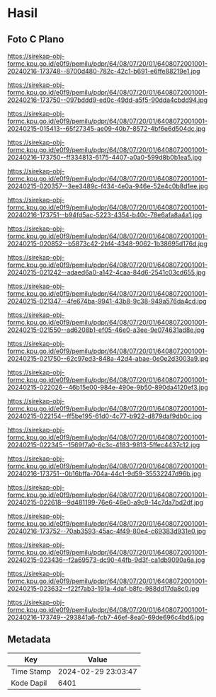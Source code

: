 # Hasil

## Foto C Plano

https://sirekap-obj-formc.kpu.go.id/e0f9/pemilu/pdpr/64/08/07/20/01/6408072001001-20240216-173748--8700d480-782c-42c1-b691-e6ffe88219e1.jpg

https://sirekap-obj-formc.kpu.go.id/e0f9/pemilu/pdpr/64/08/07/20/01/6408072001001-20240216-173750--097bddd9-ed0c-49dd-a5f5-90dda4cbdd94.jpg

https://sirekap-obj-formc.kpu.go.id/e0f9/pemilu/pdpr/64/08/07/20/01/6408072001001-20240215-015413--65f27345-ae09-40b7-8572-4bf6e6d504dc.jpg

https://sirekap-obj-formc.kpu.go.id/e0f9/pemilu/pdpr/64/08/07/20/01/6408072001001-20240216-173750--ff334813-6175-4407-a0a0-599d8b0b1ea5.jpg

https://sirekap-obj-formc.kpu.go.id/e0f9/pemilu/pdpr/64/08/07/20/01/6408072001001-20240215-020357--3ee3489c-f434-4e0a-946e-52e4c0b8d1ee.jpg

https://sirekap-obj-formc.kpu.go.id/e0f9/pemilu/pdpr/64/08/07/20/01/6408072001001-20240216-173751--b94fd5ac-5223-4354-b40c-78e6afa8a4a1.jpg

https://sirekap-obj-formc.kpu.go.id/e0f9/pemilu/pdpr/64/08/07/20/01/6408072001001-20240215-020852--b5873c42-2bf4-4348-9062-1b38695d176d.jpg

https://sirekap-obj-formc.kpu.go.id/e0f9/pemilu/pdpr/64/08/07/20/01/6408072001001-20240215-021242--adaed6a0-a142-4caa-84d6-2541c03cd655.jpg

https://sirekap-obj-formc.kpu.go.id/e0f9/pemilu/pdpr/64/08/07/20/01/6408072001001-20240215-021347--4fe674ba-9941-43b8-9c38-949a576da4cd.jpg

https://sirekap-obj-formc.kpu.go.id/e0f9/pemilu/pdpr/64/08/07/20/01/6408072001001-20240215-021550--ad6208b1-ef05-46e0-a3ee-9e074631ad8e.jpg

https://sirekap-obj-formc.kpu.go.id/e0f9/pemilu/pdpr/64/08/07/20/01/6408072001001-20240215-021750--62c97ed3-848a-42d4-abae-0e0e2d3003a9.jpg

https://sirekap-obj-formc.kpu.go.id/e0f9/pemilu/pdpr/64/08/07/20/01/6408072001001-20240215-022026--46b15e00-984e-490e-9b50-890da4120ef3.jpg

https://sirekap-obj-formc.kpu.go.id/e0f9/pemilu/pdpr/64/08/07/20/01/6408072001001-20240215-022154--ff5be195-61d0-4c77-b922-d879daf9db0c.jpg

https://sirekap-obj-formc.kpu.go.id/e0f9/pemilu/pdpr/64/08/07/20/01/6408072001001-20240215-022345--1569f7a0-6c3c-4183-9813-5ffec4437c12.jpg

https://sirekap-obj-formc.kpu.go.id/e0f9/pemilu/pdpr/64/08/07/20/01/6408072001001-20240216-173751--0b16bffa-704a-44c1-9d59-35532247d96b.jpg

https://sirekap-obj-formc.kpu.go.id/e0f9/pemilu/pdpr/64/08/07/20/01/6408072001001-20240215-022618--9d481199-76e6-46e0-a9c9-14c7da7bd2df.jpg

https://sirekap-obj-formc.kpu.go.id/e0f9/pemilu/pdpr/64/08/07/20/01/6408072001001-20240216-173752--70ab3593-45ac-4f49-80e4-c69383d931e0.jpg

https://sirekap-obj-formc.kpu.go.id/e0f9/pemilu/pdpr/64/08/07/20/01/6408072001001-20240215-023436--f2a69573-dc90-44fb-9d3f-ca1db9090a6a.jpg

https://sirekap-obj-formc.kpu.go.id/e0f9/pemilu/pdpr/64/08/07/20/01/6408072001001-20240215-023632--f22f7ab3-191a-4daf-b8fc-988dd17da8c0.jpg

https://sirekap-obj-formc.kpu.go.id/e0f9/pemilu/pdpr/64/08/07/20/01/6408072001001-20240216-173749--293841a6-fcb7-46ef-8ea0-69de696c4bd6.jpg


## Metadata

| Key        | Value               |
| ---------- | ------------------- |
| Time Stamp | 2024-02-29 23:03:47 |
| Kode Dapil | 6401                |



